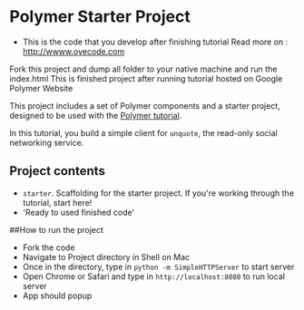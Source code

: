 # Polymer Starter Project
- This is the code that you develop after finishing tutorial
  Read more on : http://wwww.oyecode.com

Fork this project and dump all folder to your native machine and run the index.html
This is finished project after running tutorial hosted on Google Polymer Website

This project includes a set of Polymer components and a starter project,
designed to be used with the [Polymer tutorial](http://polymer-project.org/docs/start/tutorial/intro.html).


In this tutorial, you build a simple client for `unquote`, the read-only social networking service.


## Project contents

 -   `starter`. Scaffolding for the starter project. If you're working through the tutorial, start here!
 -  'Ready to used finished code'

##How to run the project 

- Fork the code
- Navigate to Project directory in Shell on Mac 
- Once in the directory, type in `python -m SimpleHTTPServer` to start server
- Open Chrome or Safari and type in  `http://localhost:8080` to run local server
- App should popup 
